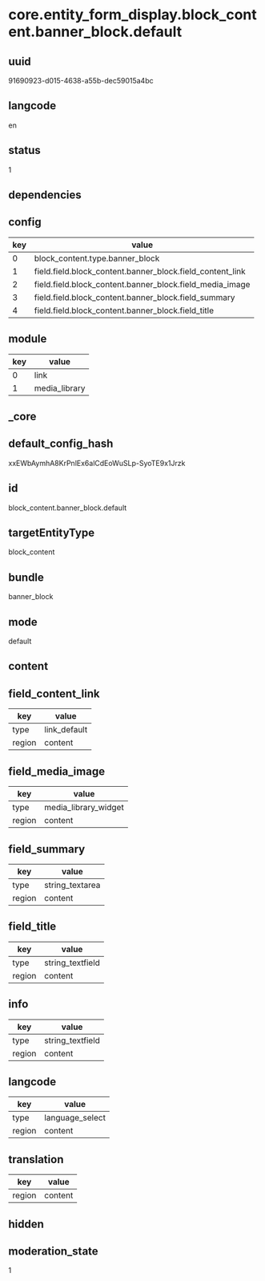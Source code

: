 # core.entity_form_display.block_content.banner_block.default

## uuid
91690923-d015-4638-a55b-dec59015a4bc

## langcode
en

## status
1

## dependencies

## config
|key|value|
|-|-|
|0|block_content.type.banner_block|
|1|field.field.block_content.banner_block.field_content_link|
|2|field.field.block_content.banner_block.field_media_image|
|3|field.field.block_content.banner_block.field_summary|
|4|field.field.block_content.banner_block.field_title|


## module
|key|value|
|-|-|
|0|link|
|1|media_library|


## _core

## default_config_hash
xxEWbAymhA8KrPnlEx6alCdEoWuSLp-SyoTE9x1Jrzk

## id
block_content.banner_block.default

## targetEntityType
block_content

## bundle
banner_block

## mode
default

## content

## field_content_link
|key|value|
|-|-|
|type|link_default|
|region|content|


## field_media_image
|key|value|
|-|-|
|type|media_library_widget|
|region|content|


## field_summary
|key|value|
|-|-|
|type|string_textarea|
|region|content|


## field_title
|key|value|
|-|-|
|type|string_textfield|
|region|content|


## info
|key|value|
|-|-|
|type|string_textfield|
|region|content|


## langcode
|key|value|
|-|-|
|type|language_select|
|region|content|


## translation
|key|value|
|-|-|
|region|content|


## hidden

## moderation_state
1
